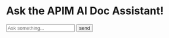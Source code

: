 # Ask the APIM AI Doc Assistant!

<div id="ai-chat">
  <div class="chat-container" id="chat-history">

  </div>

  <div class="input-container">
    <input id="user-input" type="text" placeholder="Ask something..." onkeydown="if(event.key==='Enter')sendMessage()"/>
    <button type="submit" id="submit-button" class="material-symbols-rounded" onclick="sendMessage()">
        <span class="material-symbols-outlined">send</span>
    </button>
  </div>
</div>

<link href="https://fonts.googleapis.com/css2?family=Material+Symbols+Outlined" rel="stylesheet">
